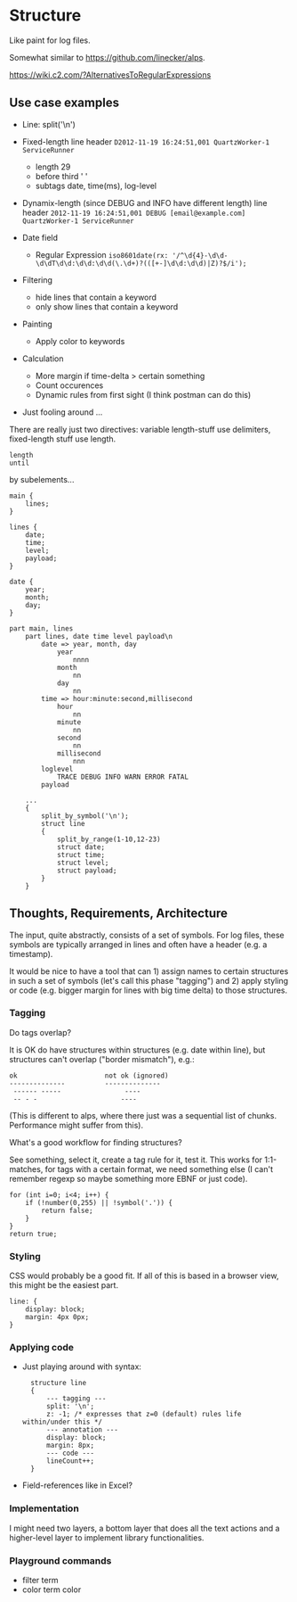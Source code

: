 # Structure
Like paint for log files.

Somewhat similar to https://github.com/linecker/alps.

https://wiki.c2.com/?AlternativesToRegularExpressions

## Use case examples

* Line: split('\n')

* Fixed-length line header `D2012-11-19 16:24:51,001 QuartzWorker-1 ServiceRunner`
    * length 29
    * before third ' '
    * subtags date, time(ms), log-level

* Dynamix-length (since DEBUG and INFO have different length) line header `2012-11-19 16:24:51,001 DEBUG [email@example.com] QuartzWorker-1 ServiceRunner`

* Date field
    * Regular Expression `iso8601date(rx: '/^\d{4}-\d\d-\d\dT\d\d:\d\d:\d\d(\.\d+)?(([+-]\d\d:\d\d)|Z)?$/i');`

* Filtering
    * hide lines that contain a keyword
    * only show lines that contain a keyword
    
* Painting
    * Apply color to keywords

* Calculation
    * More margin if time-delta > certain something
    * Count occurences
    * Dynamic rules from first sight (I think postman can do this)

* Just fooling around ...

There are really just two directives: variable length-stuff use delimiters,
fixed-length stuff use length.

    length
    until


by subelements...
    
    main {
        lines;
    }
    
    lines {
        date;
        time;
        level;
        payload;
    }
    
    date {
        year;
        month;
        day;
    }
        
    part main, lines
        part lines, date time level payload\n
            date => year, month, day
                year
                    nnnn
                month
                    nn
                day
                    nn
            time => hour:minute:second,millisecond
                hour
                    nn
                minute
                    nn
                second
                    nn
                millisecond
                    nnn
            loglevel
                TRACE DEBUG INFO WARN ERROR FATAL
            payload
                
        ...
        {
            split_by_symbol('\n');
            struct line
            {
                split_by_range(1-10,12-23)
                struct date;
                struct time;
                struct level;
                struct payload;
            }
        }

## Thoughts, Requirements, Architecture
The input, quite abstractly, consists of a set of symbols. For log files, these 
symbols are typically arranged in lines and often have a header (e.g. a 
timestamp).

It would be nice to have a tool that can 1) assign names to certain structures
in such a set of symbols  (let's call this phase "tagging") and 2) apply styling
or code (e.g. bigger margin for lines with big time delta) to those structures. 

### Tagging

Do tags overlap?

It is OK do have structures within structures (e.g. date within line),
but structures can't overlap ("border mismatch"), e.g.:

    ok                      not ok (ignored)
    --------------          -------------- 
     ------ -----                ----
     -- - -                     ----
     
(This is different to alps, where there just was a sequential list of chunks.
Performance might suffer from this).

What's a good workflow for finding structures?

See something, select it, create a tag rule for it, test it. This works for 
1:1-matches, for tags with a certain format, we need something else (I can't
remember regexp so maybe something more EBNF or just code).

    for (int i=0; i<4; i++) {
        if (!number(0,255) || !symbol('.')) {
            return false;
        }
    }
    return true;

### Styling
CSS would probably be a good fit. If all of this is based in a browser view,
this might be the easiest part.

    line: {
        display: block;
        margin: 4px 0px;
    }

### Applying code

* Just playing around with syntax:

        structure line
        {
            --- tagging ---
            split: '\n';
            z: -1; /* expresses that z=0 (default) rules life within/under this */
            --- annotation ---
            display: block;
            margin: 8px;
            --- code ---
            lineCount++;
        }
    
* Field-references like in Excel?

### Implementation

I might need two layers, a bottom layer that does all the text actions and
a higher-level layer to implement library functionalities.


### Playground commands

* filter term
* color  term color

